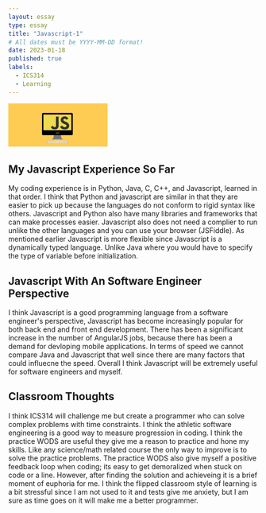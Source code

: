 ```yaml
---
layout: essay
type: essay
title: "Javascript-1"
# All dates must be YYYY-MM-DD format!
date: 2023-01-18
published: true
labels:
  - ICS314
  - Learning
---
```


<img width="200px" class="rounded float-start pe-4" src="../img/javascript.png">
  
  ## My Javascript Experience So Far
  
  My coding experience is in Python, Java, C, C++, and Javascript, learned in that order. I think that Python and javascript are similar in that they are easier to pick up because the languages do not conform to rigid syntax like others.  Javascript and Python also have many libraries and frameworks that can make processes easier.  Javascript also does not need a complier to run unlike the other languages and you can use your browser (JSFiddle).  As mentioned earlier Javascript is more flexible since Javascript is a dynamically typed language.  Unlike Java where you would have to specify the type of variable before initialization.  
  
  ## Javascript With An Software Engineer Perspective
  
  I think Javascript is a good programming language from a software engineer's perspective, Javascript has become increasingly popular for both back end and front end development. There has been a significant increase in the number of AngularJS jobs, because there has been a demand for devloping mobile applications. In terms of speed we cannot compare Java and Javascript that well since there are many factors that could influecne the speed. Overall I think Javascript will be extremely useful for software engineers and myself.
  
  ## Classroom Thoughts
  
  I think ICS314 will challenge me but create a programmer who can solve complex problems with time constraints.  I think the athletic software engineering is a good way to measure progression in coding.  I think the practice WODS are useful they give me a reason to practice and hone my skills.  Like any science/math related course the only way to improve is to solve the practice problems.  The practice WODS also give myself a positive feedback loop when coding; its easy to get demoralized when stuck on code or a line.  However, after finding the solution and achieveing it is a brief moment of euphoria for me.  I think the flipped classroom style of learning is a bit stressful since I am not used to it and tests give me anxiety, but I am sure as time goes on it will make me a better programmer.

